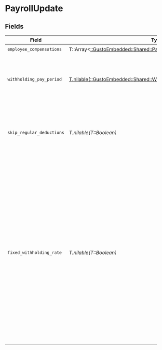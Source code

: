 # PayrollUpdate


## Fields

| Field                                                                                                                                                                                                                                                                                                                                 | Type                                                                                                                                                                                                                                                                                                                                  | Required                                                                                                                                                                                                                                                                                                                              | Description                                                                                                                                                                                                                                                                                                                           |
| ------------------------------------------------------------------------------------------------------------------------------------------------------------------------------------------------------------------------------------------------------------------------------------------------------------------------------------- | ------------------------------------------------------------------------------------------------------------------------------------------------------------------------------------------------------------------------------------------------------------------------------------------------------------------------------------- | ------------------------------------------------------------------------------------------------------------------------------------------------------------------------------------------------------------------------------------------------------------------------------------------------------------------------------------- | ------------------------------------------------------------------------------------------------------------------------------------------------------------------------------------------------------------------------------------------------------------------------------------------------------------------------------------- |
| `employee_compensations`                                                                                                                                                                                                                                                                                                              | T::Array<[::GustoEmbedded::Shared::PayrollUpdateEmployeeCompensations](../../models/shared/payrollupdateemployeecompensations.md)>                                                                                                                                                                                                    | :heavy_check_mark:                                                                                                                                                                                                                                                                                                                    | N/A                                                                                                                                                                                                                                                                                                                                   |
| `withholding_pay_period`                                                                                                                                                                                                                                                                                                              | [T.nilable(::GustoEmbedded::Shared::WithholdingPayPeriod)](../../models/shared/withholdingpayperiod.md)                                                                                                                                                                                                                               | :heavy_minus_sign:                                                                                                                                                                                                                                                                                                                    | The payment schedule tax rate the payroll is based on. Only relevant for off-cycle payrolls.                                                                                                                                                                                                                                          |
| `skip_regular_deductions`                                                                                                                                                                                                                                                                                                             | *T.nilable(T::Boolean)*                                                                                                                                                                                                                                                                                                               | :heavy_minus_sign:                                                                                                                                                                                                                                                                                                                    | Block regular deductions and contributions for this payroll. Only relevant for off-cycle payrolls.                                                                                                                                                                                                                                    |
| `fixed_withholding_rate`                                                                                                                                                                                                                                                                                                              | *T.nilable(T::Boolean)*                                                                                                                                                                                                                                                                                                               | :heavy_minus_sign:                                                                                                                                                                                                                                                                                                                    | Enable taxes to be withheld at the IRS's required rate of 22% for federal income taxes. State income taxes will be taxed at the state's supplemental tax rate. Otherwise, we'll sum the entirety of the employee's wages and withhold taxes on the entire amount at the rate for regular wages. Only relevant for off-cycle payrolls. |